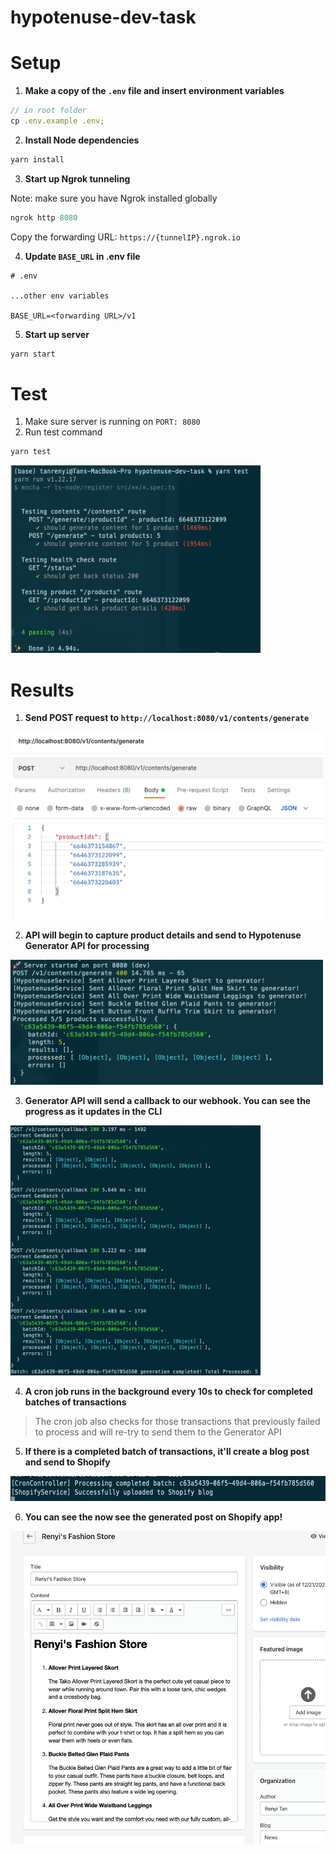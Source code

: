 # hypotenuse-dev-task

# Setup

1. **Make a copy of the `.env` file and insert environment variables**

```js
// in root folder
cp .env.example .env;
```

2. **Install Node dependencies**

```js
yarn install
```

3. **Start up Ngrok tunneling**

Note: make sure you have Ngrok installed globally

```js
ngrok http 8080
```

Copy the forwarding URL: `https://{tunnelIP}.ngrok.io`

4. **Update `BASE_URL` in .env file**

```.env
# .env

...other env variables

BASE_URL=<forwarding URL>/v1
```

5. **Start up server**

```js
yarn start
```

# Test

1. Make sure server is running on `PORT: 8080`
2. Run test command

```js
yarn test
```

<img src="./assets/test_results.png" width="400" height="300">

# Results

1. **Send POST request to `http://localhost:8080/v1/contents/generate`**

<img src="./assets/postman_post_request.png" width="500" height="300">

2. **API will begin to capture product details and send to Hypotenuse Generator API for processing**

<img src="./assets/generate-contents-processed.png" width="500" height="200">

3. **Generator API will send a callback to our webhook. You can see the progress as it updates in the CLI**

<img src="./assets/processing_progress.png" width="400" height="400">

4. **A cron job runs in the background every 10s to check for completed batches of transactions**

>  The cron job also checks for those transactions that previously failed to process and will re-try to send them to the Generator API

5. **If there is a completed batch of transactions, it'll create a blog post and send to Shopify**

<img src="./assets/cronjob.png" width="800" height="40">

6. **You can see the now see the generated post on Shopify app!**

<img src="./assets/shopify_blog_draft.png" width="600" height="500">

